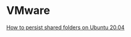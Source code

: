 # VMware

[How to persist shared folders on Ubuntu 20.04](https://kb.vmware.com/s/article/60262?lang=en_US)

